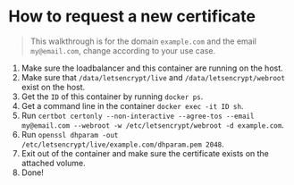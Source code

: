 # How to request a new certificate

> This walkthrough is for the domain `example.com` and the email `my@email.com`, change according to your use case.

1. Make sure the loadbalancer and this container are running on the host.
1. Make sure that `/data/letsencrypt/live` and `/data/letsencrypt/webroot` exist on the host.
1. Get the `ID` of this container by running `docker ps`.
1. Get a command line in the container `docker exec -it ID sh`.
1. Run `certbot certonly --non-interactive --agree-tos --email my@email.com --webroot -w /etc/letsencrypt/webroot -d example.com`.
1. Run `openssl dhparam -out /etc/letsencrypt/live/example.com/dhparam.pem 2048`.
1. Exit out of the container and make sure the certificate exists on the attached volume.
1. Done!

